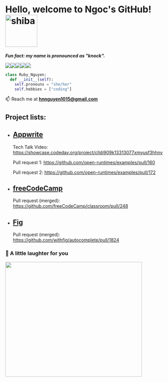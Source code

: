 

# Hello, welcome to Ngoc's GitHub! <img src="https://thumbs.gfycat.com/RecklessEagerGraysquirrel-size_restricted.gif" width="100px" height="100px" alt="shiba">
***Fun fact: my name is pronounced as "knock".***


<img src="https://img.shields.io/badge/python-3670A0?style=for-the-badge&logo=python&logoColor=ffdd54"><img src="https://img.shields.io/badge/c%23-%23239120.svg?style=for-the-badge&logo=c-sharp&logoColor=white"><img src="https://img.shields.io/badge/c++-%2300599C.svg?style=for-the-badge&logo=c%2B%2B&logoColor=white"><img src="https://img.shields.io/badge/typescript-%23007ACC.svg?style=for-the-badge&logo=typescript&logoColor=white"><img src="https://img.shields.io/badge/java-%23ED8B00.svg?style=for-the-badge&logo=java&logoColor=white">
```python
class Ruby_Nguyen:
  def __init__(self):
    self.pronouns = "she/her"
    self.hobbies = ["coding"]

```


📫 Reach me at **hnnguyen1015@gmail.com**

## Project lists:

- ## [Appwrite](https://appwrite.io/)

  Tech Talk Video: https://showcase.codeday.org/project/clldi909k13313077xmyusf3hhnv
    
  Pull request 1: https://github.com/open-runtimes/examples/pull/160
    
  Pull request 2: https://github.com/open-runtimes/examples/pull/172

- ## [freeCodeCamp](https://www.freecodecamp.org/)

  Pull request (merged): https://github.com/freeCodeCamp/classroom/pull/248
  
- ## [Fig](https://fig.io/)

  Pull request (merged): https://github.com/withfig/autocomplete/pull/1824



### 🙊 A little laughter for you
<img src= https://i.pinimg.com/1200x/fd/98/79/fd9879c07c649c0dcded5ef92b6a9c74.jpg  width="427.5px" height="358.5px">

